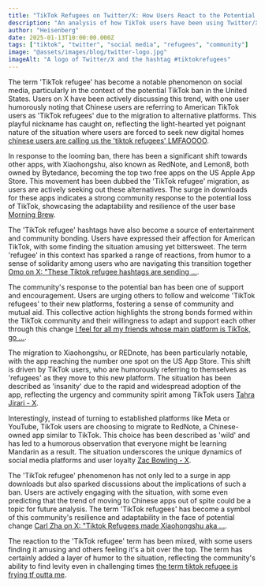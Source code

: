 ```yaml
---
title: "TikTok Refugees on Twitter/X: How Users React to the Potential Ban"
description: "An analysis of how TikTok users have been using Twitter/X to discuss their migration to new platforms and their feelings about the potential ban."
author: "Heisenberg"
date: 2025-01-13T10:00:00.000Z
tags: ["tiktok", "twitter", "social media", "refugees", "community"]
image: "@assets/images/blog/twitter-logo.jpg"
imageAlt: "A logo of Twitter/X and the hashtag #tiktokrefugees"
---
```

The term 'TikTok refugee' has become a notable phenomenon on social media, particularly in the context of the potential TikTok ban in the United States. Users on X have been actively discussing this trend, with one user humorously noting that Chinese users are referring to American TikTok users as 'TikTok refugees' due to the migration to alternative platforms. This playful nickname has caught on, reflecting the light-hearted yet poignant nature of the situation where users are forced to seek new digital homes [chinese users are calling us the 'tiktok refugees' LMFAOOOO](https://x.com/blurryirizi/status/1878879856018313666).

In response to the looming ban, there has been a significant shift towards other apps, with Xiaohongshu, also known as RedNote, and Lemon8, both owned by Bytedance, becoming the top two free apps on the US Apple App Store. This movement has been dubbed the 'TikTok refugee' migration, as users are actively seeking out these alternatives. The surge in downloads for these apps indicates a strong community response to the potential loss of TikTok, showcasing the adaptability and resilience of the user base [Morning Brew](https://twitter.com/MorningBrew/status/1878907577326842199).

The 'TikTok refugee' hashtags have also become a source of entertainment and community bonding. Users have expressed their affection for American TikTok, with some finding the situation amusing yet bittersweet. The term 'refugee' in this context has sparked a range of reactions, from humor to a sense of solidarity among users who are navigating this transition together [Omo on X: "These Tiktok refugee hashtags are sending ...](https://twitter.com/Omozy/status/1878870126998716484).

The community's response to the potential ban has been one of support and encouragement. Users are urging others to follow and welcome 'TikTok refugees' to their new platforms, fostering a sense of community and mutual aid. This collective action highlights the strong bonds formed within the TikTok community and their willingness to adapt and support each other through this change [I feel for all my friends whose main platform is TikTok, go ...](https://twitter.com/aWiseMoose/status/1877486457369047269).

The migration to Xiaohongshu, or REDnote, has been particularly notable, with the app reaching the number one spot on the US App Store. This shift is driven by TikTok users, who are humorously referring to themselves as 'refugees' as they move to this new platform. The situation has been described as 'insanity' due to the rapid and widespread adoption of the app, reflecting the urgency and community spirit among TikTok users [Tahra Jirari - X](https://x.com/tahrajirari/status/1878899162290508024).

Interestingly, instead of turning to established platforms like Meta or YouTube, TikTok users are choosing to migrate to RedNote, a Chinese-owned app similar to TikTok. This choice has been described as 'wild' and has led to a humorous observation that everyone might be learning Mandarin as a result. The situation underscores the unique dynamics of social media platforms and user loyalty [Zac Bowling - X](https://x.com/zbowling/status/1878842278804070560).

The 'TikTok refugee' phenomenon has not only led to a surge in app downloads but also sparked discussions about the implications of such a ban. Users are actively engaging with the situation, with some even predicting that the trend of moving to Chinese apps out of spite could be a topic for future analysis. The term 'TikTok refugees' has become a symbol of this community's resilience and adaptability in the face of potential change [Carl Zha on X: "Tiktok Refugees made Xiaohongshu aka ...](https://x.com/CarlZha/status/1878902294198239293).

The reaction to the 'TikTok refugee' term has been mixed, with some users finding it amusing and others feeling it's a bit over the top. The term has certainly added a layer of humor to the situation, reflecting the community's ability to find levity even in challenging times [the term tiktok refugee is frying tf outta me](https://twitter.com/spicedbunni/status/1878895129836277970).